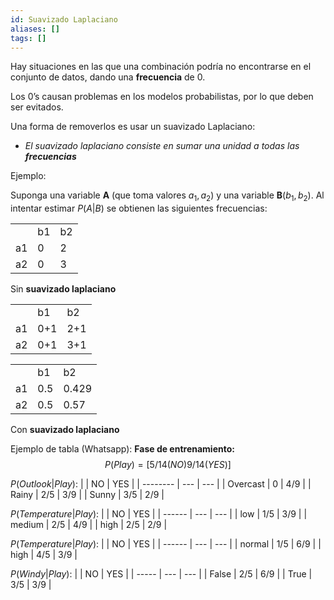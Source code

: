 ```yaml
---
id: Suavizado Laplaciano
aliases: []
tags: []
---
```


Hay situaciones en las que una combinación podría no encontrarse en el conjunto de datos, dando una **frecuencia** de 0.

Los 0’s causan problemas en los modelos probabilistas, por lo que deben ser evitados.

Una forma de removerlos es usar un suavizado Laplaciano:

- _El suavizado laplaciano consiste en sumar una unidad a todas las **frecuencias**_

Ejemplo:

Suponga una variable **A** (que toma valores $a_1,a_2$) y una variable **B**($b_1, b_2$). Al intentar estimar $P(A|B)$ se obtienen las siguientes frecuencias:

|     |     |     |
| --- | --- | --- |
|     | b1  | b2  |
| a1  | 0   | 2   |
| a2  | 0   | 3   |

Sin **suavizado laplaciano**

|     |     |     |
| --- | --- | --- |
|     | b1  | b2  |
| a1  | 0+1 | 2+1 |
| a2  | 0+1 | 3+1 |

|     |     |       |
| --- | --- | ----- |
|     | b1  | b2    |
| a1  | 0.5 | 0.429 |
| a2  | 0.5 | 0.57  |

Con **suavizado laplaciano**

Ejemplo de tabla (Whatsapp):
**Fase de entrenamiento:**
$$P(Play) = [5/14(NO) 9/14(YES)]$$

$P(Outlook | Play)$:
|          | NO  | YES |
| -------- | --- | --- |
| Overcast | 0   | 4/9 |
| Rainy    | 2/5 | 3/9 |
| Sunny    | 3/5 | 2/9 |

$P(Temperature | Play)$:
| | NO | YES |
| ------ | --- | --- |
| low | 1/5 | 3/9 |
| medium | 2/5 | 4/9 |
| high | 2/5 | 2/9 |

$P(Temperature|Play):$
| | NO | YES |
| ------ | --- | --- |
| normal | 1/5 | 6/9 |
| high | 4/5 | 3/9 |

$P(Windy|Play)$:
| | NO | YES |
| ----- | --- | --- |
| False | 2/5 | 6/9 |
| True | 3/5 | 3/9 |
